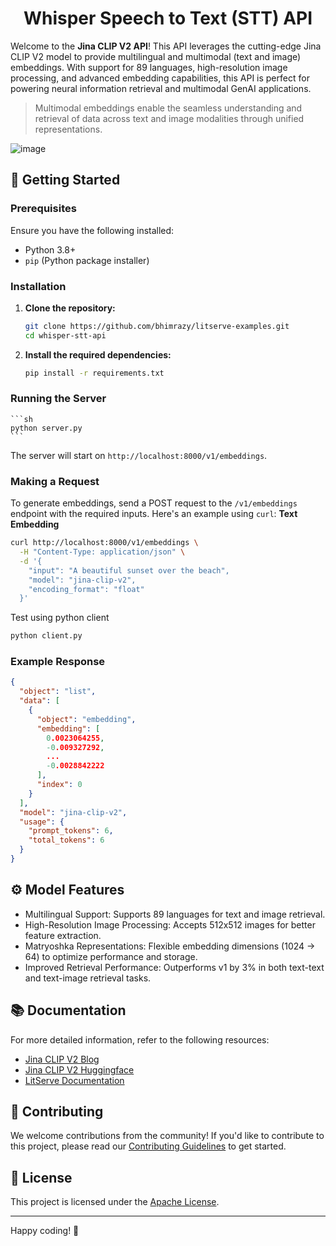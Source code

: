 <h1 align="center">Whisper Speech to Text (STT) API</h1>

Welcome to the **Jina CLIP V2 API**! This API leverages the cutting-edge Jina CLIP V2 model to provide multilingual and multimodal (text and image) embeddings. With support for 89 languages, high-resolution image processing, and advanced embedding capabilities, this API is perfect for powering neural information retrieval and multimodal GenAI applications.

> Multimodal embeddings enable the seamless understanding and retrieval of data across text and image modalities through unified representations.

![image](https://github.com/user-attachments/assets/d078f4a3-3b7a-4932-b69d-1fdf8ceb0031)

## 🚀 Getting Started

### Prerequisites

Ensure you have the following installed:
- Python 3.8+
- `pip` (Python package installer)

### Installation

1. **Clone the repository:**
    ```sh
    git clone https://github.com/bhimrazy/litserve-examples.git
    cd whisper-stt-api
    ```

2. **Install the required dependencies:**
    ```sh
    pip install -r requirements.txt
    ```

### Running the Server
    ```sh
    python server.py
    ```

The server will start on `http://localhost:8000/v1/embeddings`.

### Making a Request

To generate embeddings, send a POST request to the `/v1/embeddings` endpoint with the required inputs. Here's an example using `curl`:
**Text Embedding**
```sh
curl http://localhost:8000/v1/embeddings \
  -H "Content-Type: application/json" \
  -d '{
    "input": "A beautiful sunset over the beach",
    "model": "jina-clip-v2",
    "encoding_format": "float"
  }'
```

Test using python client
```sh
python client.py
```

### Example Response

```json
{
  "object": "list",
  "data": [
    {
      "object": "embedding",
      "embedding": [
        0.0023064255,
        -0.009327292,
        ...
        -0.0028842222
      ],
      "index": 0
    }
  ],
  "model": "jina-clip-v2",
  "usage": {
    "prompt_tokens": 6,
    "total_tokens": 6
  }
}

```

## ⚙️ Model Features
- Multilingual Support: Supports 89 languages for text and image retrieval.
- High-Resolution Image Processing: Accepts 512x512 images for better feature extraction.
- Matryoshka Representations: Flexible embedding dimensions (1024 → 64) to optimize performance and storage.
- Improved Retrieval Performance: Outperforms v1 by 3% in both text-text and text-image retrieval tasks.

## 📚 Documentation

For more detailed information, refer to the following resources:
- [Jina CLIP V2 Blog](https://jina.ai/news/jina-clip-v2-multilingual-multimodal-embeddings-for-text-and-images/)
- [Jina CLIP V2 Huggingface](https://huggingface.co/jinaai/jina-clip-v2)
- [LitServe Documentation](https://github.com/Lightning-AI/litserve)

## 🤝 Contributing

We welcome contributions from the community! If you'd like to contribute to this project, please read our [Contributing Guidelines](../CONTRIBUTING.md) to get started.

## 📜 License

This project is licensed under the [Apache License](../LICENSE).

---

Happy coding! 🎉
